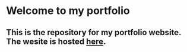 # Welcome to my portfolio

## This is the repository for my portfolio website. The wesite is hosted [here](https://aribshan.netlify.app/).

